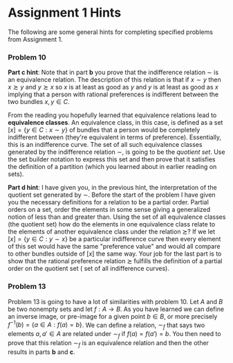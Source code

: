 <!--assignment1_hints.md-->
# Assignment 1 Hints

The following are some general hints for completing specified problems from Assignment 1.

### Problem 10

**Part c hint**: Note that in part **b** you prove that the indifference relation $\sim$ is an equivalence relation.  The description of this relation is that if $x \sim y$ then $x \succsim y$ and $y \succsim x$ so $x$ is at least as good as $y$ and $y$ is at least as good as $x$ implying that a person with rational preferences is indifferent between the two bundles $x,y \in C$.

From the reading you hopefully learned that equivalence relations lead to **equivalence classes**. An equivalence class, in this case, is defined as a set $[x]=\{ y \in C: x \sim y\}$ of bundles that a person would be completely indifferent between (they're equivalent in terms of preference).  Essentially, this is an indifference curve.  The set of all such equivalence classes generated by the indifference relation $\sim$, is going to be the *quotient set*.  Use the set builder notation to express this set and then prove that it satisfies the definition of a partition (which you learned about in earlier reading on sets).

**Part d hint**: I have given you, in the previous hint, the interpretation of the quotient set generated by $\sim$.  Before the start of the problem I have given you the necessary definitions for a relation to be a partial order.  Partial orders on a set, order the elements in some sense giving a generalized notion of less than and greater than.  Using the set of all equivalence classes (the quotient set) how do the elements in one equivalence class relate to the elements of another equivalence class under the relation $\succsim$?  If we let $[x] = \{ y \in C: y \sim x\}$ be a particular indifference curve then every element of this set would have the same "preference value" and would all compare to other bundles outside of $[x]$ the same way.  Your job for the last part is to show that the rational preference relation $\succsim$ fulfills the definition of a partial order on the quotient set ( set of all indifference curves).

### Problem 13

Problem 13 is going to have a lot of similarities with problem 10.  Let $A$ and $B$ be two nonempty sets and let $f:A\rightarrow B$.  As you have learned we can define an inverse image, or pre-image for a given point $b \in B$, or more precisely $f^{-1}(b)=\{ a\in A: f(a)=b\}$.  We can define a relation, $\sim_f$ that says two elements $a,a'\in A$ are related under $\sim_f$ if $f(a)=f(a')=b$.  You then need to prove that this relation $\sim_f$ is an equivalence relation and then the other results in parts **b** and **c**.









